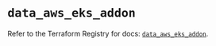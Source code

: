 # `data_aws_eks_addon`

Refer to the Terraform Registry for docs: [`data_aws_eks_addon`](https://registry.terraform.io/providers/hashicorp/aws/6.12.0/docs/data-sources/eks_addon).
